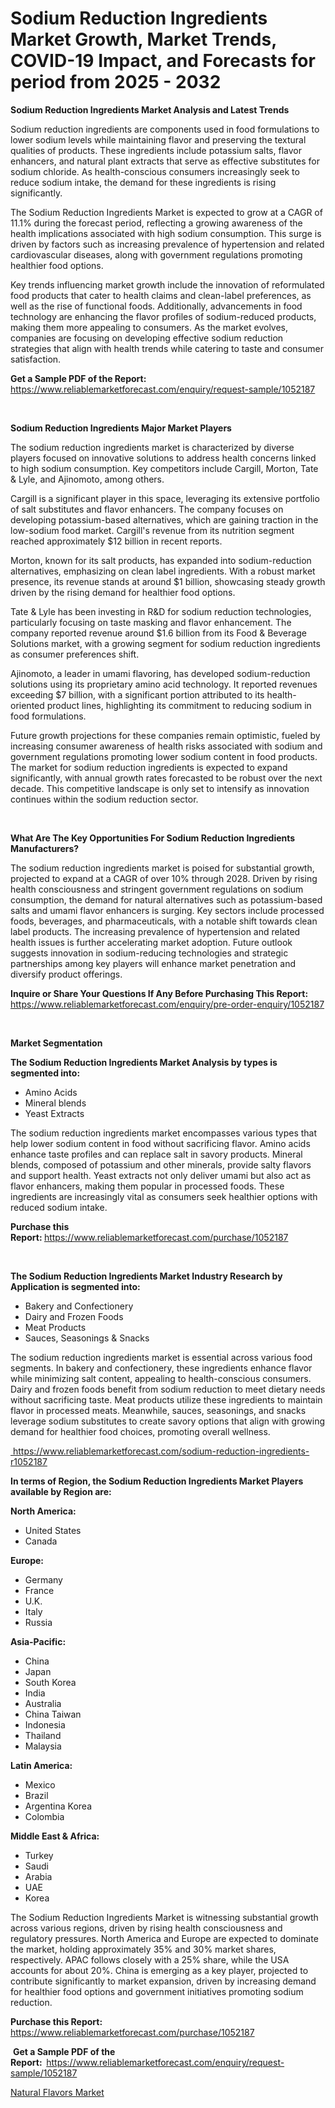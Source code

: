 <p><h1>Sodium Reduction Ingredients Market Growth, Market Trends, COVID-19 Impact, and Forecasts for period from 2025 - 2032</h1></p><p><strong>Sodium Reduction Ingredients Market Analysis and Latest Trends</strong></p>
<p><p>Sodium reduction ingredients are components used in food formulations to lower sodium levels while maintaining flavor and preserving the textural qualities of products. These ingredients include potassium salts, flavor enhancers, and natural plant extracts that serve as effective substitutes for sodium chloride. As health-conscious consumers increasingly seek to reduce sodium intake, the demand for these ingredients is rising significantly.</p><p>The Sodium Reduction Ingredients Market is expected to grow at a CAGR of 11.1% during the forecast period, reflecting a growing awareness of the health implications associated with high sodium consumption. This surge is driven by factors such as increasing prevalence of hypertension and related cardiovascular diseases, along with government regulations promoting healthier food options. </p><p>Key trends influencing market growth include the innovation of reformulated food products that cater to health claims and clean-label preferences, as well as the rise of functional foods. Additionally, advancements in food technology are enhancing the flavor profiles of sodium-reduced products, making them more appealing to consumers. As the market evolves, companies are focusing on developing effective sodium reduction strategies that align with health trends while catering to taste and consumer satisfaction.</p></p>
<p><strong>Get a Sample PDF of the Report:&nbsp;</strong> <a href="https://www.reliablemarketforecast.com/enquiry/request-sample/1052187?utm_campaign=1893&utm_medium=2&utm_source=Github&utm_content=ia&utm_term=14022025&utm_id=sodium-reduction-ingredients">https://www.reliablemarketforecast.com/enquiry/request-sample/1052187</a></p>
<p>&nbsp;</p>
<p><strong>Sodium Reduction Ingredients Major Market Players</strong></p>
<p><p>The sodium reduction ingredients market is characterized by diverse players focused on innovative solutions to address health concerns linked to high sodium consumption. Key competitors include Cargill, Morton, Tate & Lyle, and Ajinomoto, among others.</p><p>Cargill is a significant player in this space, leveraging its extensive portfolio of salt substitutes and flavor enhancers. The company focuses on developing potassium-based alternatives, which are gaining traction in the low-sodium food market. Cargill's revenue from its nutrition segment reached approximately $12 billion in recent reports.</p><p>Morton, known for its salt products, has expanded into sodium-reduction alternatives, emphasizing on clean label ingredients. With a robust market presence, its revenue stands at around $1 billion, showcasing steady growth driven by the rising demand for healthier food options.</p><p>Tate & Lyle has been investing in R&D for sodium reduction technologies, particularly focusing on taste masking and flavor enhancement. The company reported revenue around $1.6 billion from its Food & Beverage Solutions market, with a growing segment for sodium reduction ingredients as consumer preferences shift.</p><p>Ajinomoto, a leader in umami flavoring, has developed sodium-reduction solutions using its proprietary amino acid technology. It reported revenues exceeding $7 billion, with a significant portion attributed to its health-oriented product lines, highlighting its commitment to reducing sodium in food formulations.</p><p>Future growth projections for these companies remain optimistic, fueled by increasing consumer awareness of health risks associated with sodium and government regulations promoting lower sodium content in food products. The market for sodium reduction ingredients is expected to expand significantly, with annual growth rates forecasted to be robust over the next decade. This competitive landscape is only set to intensify as innovation continues within the sodium reduction sector.</p></p>
<p>&nbsp;</p>
<p><strong>What Are The Key Opportunities For Sodium Reduction Ingredients Manufacturers?</strong></p>
<p><p>The sodium reduction ingredients market is poised for substantial growth, projected to expand at a CAGR of over 10% through 2028. Driven by rising health consciousness and stringent government regulations on sodium consumption, the demand for natural alternatives such as potassium-based salts and umami flavor enhancers is surging. Key sectors include processed foods, beverages, and pharmaceuticals, with a notable shift towards clean label products. The increasing prevalence of hypertension and related health issues is further accelerating market adoption. Future outlook suggests innovation in sodium-reducing technologies and strategic partnerships among key players will enhance market penetration and diversify product offerings.</p></p>
<p><strong>Inquire or Share Your Questions If Any Before Purchasing This Report:</strong> <a href="https://www.reliablemarketforecast.com/enquiry/pre-order-enquiry/1052187?utm_campaign=1893&utm_medium=2&utm_source=Github&utm_content=ia&utm_term=14022025&utm_id=sodium-reduction-ingredients">https://www.reliablemarketforecast.com/enquiry/pre-order-enquiry/1052187</a></p>
<p>&nbsp;</p>
<p><strong>Market Segmentation</strong></p>
<p><strong>The Sodium Reduction Ingredients Market Analysis by types is segmented into:</strong></p>
<p><ul><li>Amino Acids</li><li>Mineral blends</li><li>Yeast Extracts</li></ul></p>
<p><p>The sodium reduction ingredients market encompasses various types that help lower sodium content in food without sacrificing flavor. Amino acids enhance taste profiles and can replace salt in savory products. Mineral blends, composed of potassium and other minerals, provide salty flavors and support health. Yeast extracts not only deliver umami but also act as flavor enhancers, making them popular in processed foods. These ingredients are increasingly vital as consumers seek healthier options with reduced sodium intake.</p></p>
<p><strong>Purchase this Report:&nbsp;</strong><a href="https://www.reliablemarketforecast.com/purchase/1052187?utm_campaign=1893&utm_medium=2&utm_source=Github&utm_content=ia&utm_term=14022025&utm_id=sodium-reduction-ingredients">https://www.reliablemarketforecast.com/purchase/1052187</a></p>
<p>&nbsp;</p>
<p><strong>The Sodium Reduction Ingredients Market Industry Research by Application is segmented into:</strong></p>
<p><ul><li>Bakery and Confectionery</li><li>Dairy and Frozen Foods</li><li>Meat Products</li><li>Sauces, Seasonings & Snacks</li></ul></p>
<p><p>The sodium reduction ingredients market is essential across various food segments. In bakery and confectionery, these ingredients enhance flavor while minimizing salt content, appealing to health-conscious consumers. Dairy and frozen foods benefit from sodium reduction to meet dietary needs without sacrificing taste. Meat products utilize these ingredients to maintain flavor in processed meats. Meanwhile, sauces, seasonings, and snacks leverage sodium substitutes to create savory options that align with growing demand for healthier food choices, promoting overall wellness.</p></p>
<p><a href="https://www.reliablemarketforecast.com/sodium-reduction-ingredients-r1052187?utm_campaign=1893&utm_medium=2&utm_source=Github&utm_content=ia&utm_term=14022025&utm_id=sodium-reduction-ingredients">&nbsp;https://www.reliablemarketforecast.com/sodium-reduction-ingredients-r1052187</a></p>
<p><strong>In terms of Region, the Sodium Reduction Ingredients Market Players available by Region are:</strong></p>
<p>
    <p> <strong> North America: </strong>
        <ul>
            <li>United States</li>
            <li>Canada</li>
        </ul>
        </p> 
    <p> <strong> Europe: </strong>
        <ul>
            <li>Germany</li>
            <li>France</li>
            <li>U.K.</li>
            <li>Italy</li>
            <li>Russia</li>
        </ul>
        </p> 
    <p> <strong> Asia-Pacific: </strong>
        <ul>
            <li>China</li>
            <li>Japan</li>
            <li>South Korea</li>
            <li>India</li>
            <li>Australia</li>
            <li>China Taiwan</li>
            <li>Indonesia</li>
            <li>Thailand</li>
            <li>Malaysia</li>
        </ul>
        </p> 
    <p> <strong> Latin America: </strong>
        <ul>
            <li>Mexico</li>
            <li>Brazil</li>
            <li>Argentina Korea</li>
            <li>Colombia</li>
        </ul>
        </p> 
    <p> <strong> Middle East & Africa: </strong>
        <ul>
            <li>Turkey</li>
            <li>Saudi</li>
            <li>Arabia</li>
            <li>UAE</li>
            <li>Korea</li>
        </ul>
    </p>
    </p>
<p><p>The Sodium Reduction Ingredients Market is witnessing substantial growth across various regions, driven by rising health consciousness and regulatory pressures. North America and Europe are expected to dominate the market, holding approximately 35% and 30% market shares, respectively. APAC follows closely with a 25% share, while the USA accounts for about 20%. China is emerging as a key player, projected to contribute significantly to market expansion, driven by increasing demand for healthier food options and government initiatives promoting sodium reduction.</p></p>
<p><strong>Purchase this Report: </strong><a href="https://www.reliablemarketforecast.com/purchase/1052187?utm_campaign=1893&utm_medium=2&utm_source=Github&utm_content=ia&utm_term=14022025&utm_id=sodium-reduction-ingredients">https://www.reliablemarketforecast.com/purchase/1052187</a></p>
<p>&nbsp;<strong>Get a Sample PDF of the Report:&nbsp;&nbsp;</strong><a href="https://www.reliablemarketforecast.com/enquiry/request-sample/1052187?utm_campaign=1893&utm_medium=2&utm_source=Github&utm_content=ia&utm_term=14022025&utm_id=sodium-reduction-ingredients">https://www.reliablemarketforecast.com/enquiry/request-sample/1052187</a></p>
<p><strong></strong></p>
<p><p><a href="https://github.com/PeterParrish5/Market-Research-Report-List-7/blob/main/natural-flavors-market.md?utm_campaign=1893&utm_medium=2&utm_source=Github&utm_content=ia&utm_term=14022025&utm_id=sodium-reduction-ingredients">Natural Flavors Market</a></p></p>